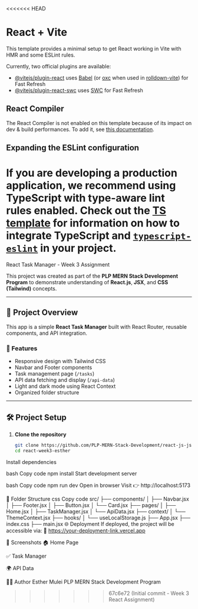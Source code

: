 <<<<<<< HEAD
# React + Vite

This template provides a minimal setup to get React working in Vite with HMR and some ESLint rules.

Currently, two official plugins are available:

- [@vitejs/plugin-react](https://github.com/vitejs/vite-plugin-react/blob/main/packages/plugin-react) uses [Babel](https://babeljs.io/) (or [oxc](https://oxc.rs) when used in [rolldown-vite](https://vite.dev/guide/rolldown)) for Fast Refresh
- [@vitejs/plugin-react-swc](https://github.com/vitejs/vite-plugin-react/blob/main/packages/plugin-react-swc) uses [SWC](https://swc.rs/) for Fast Refresh

## React Compiler

The React Compiler is not enabled on this template because of its impact on dev & build performances. To add it, see [this documentation](https://react.dev/learn/react-compiler/installation).

## Expanding the ESLint configuration

If you are developing a production application, we recommend using TypeScript with type-aware lint rules enabled. Check out the [TS template](https://github.com/vitejs/vite/tree/main/packages/create-vite/template-react-ts) for information on how to integrate TypeScript and [`typescript-eslint`](https://typescript-eslint.io) in your project.
=======
 React Task Manager - Week 3 Assignment

This project was created as part of the **PLP MERN Stack Development Program** to demonstrate understanding of **React.js**, **JSX**, and **CSS (Tailwind)** concepts.

---

## 🚀 Project Overview
This app is a simple **React Task Manager** built with React Router, reusable components, and API integration.

### 🔹 Features
- Responsive design with Tailwind CSS  
- Navbar and Footer components  
- Task management page (`/tasks`)  
- API data fetching and display (`/api-data`)  
- Light and dark mode using React Context  
- Organized folder structure  

---

## 🛠️ Project Setup

1. **Clone the repository**
   ```bash
   git clone https://github.com/PLP-MERN-Stack-Development/react-js-jsx-and-css-mastering-front-end-development-muleiesther8.git
   cd react-week3-esther
Install dependencies

bash
Copy code
npm install
Start development server

bash
Copy code
npm run dev
Open in browser
Visit 👉 http://localhost:5173

🧩 Folder Structure
css
Copy code
src/
 ├── components/
 │   ├── Navbar.jsx
 │   ├── Footer.jsx
 │   ├── Button.jsx
 │   └── Card.jsx
 ├── pages/
 │   ├── Home.jsx
 │   ├── TaskManager.jsx
 │   └── ApiData.jsx
 ├── context/
 │   └── ThemeContext.jsx
 ├── hooks/
 │   └── useLocalStorage.js
 ├── App.jsx
 ├── index.css
 ├── main.jsx
🌐 Deployment
If deployed, the project will be accessible via:
🔗 https://your-deployment-link.vercel.app

📸 Screenshots
🏠 Home Page

✅ Task Manager

🌍 API Data

👩‍💻 Author
Esther Mulei
PLP MERN Stack Development Program
>>>>>>> 67c6e72 (Initial commit - Week 3 React Assignment)
